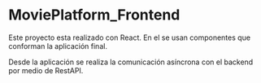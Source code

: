 # MoviePlatform_Frontend

Este proyecto esta realizado con React.
En el se usan componentes que conforman la aplicación final.

Desde la aplicación se realiza la comunicación asíncrona con el backend por medio de RestAPI.